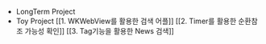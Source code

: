 - LongTerm Project
- Toy Project 
	[[1. WKWebView를 활용한 검색 어플]]
	[[2. Timer를 활용한 순환참조 가능성 확인]]
	[[3. Tag기능을 활용한 News 검색]]